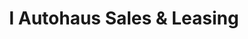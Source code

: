 ---
title: "I Autohaus Sales & Leasing"
url: /richmond/i-autohaus-sales-und-leasing/
shop: Autohaus
---